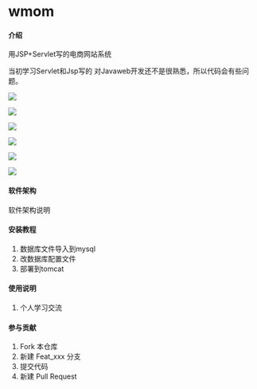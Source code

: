 # wmom

#### 介绍
用JSP+Servlet写的电商网站系统

当初学习Servlet和Jsp写的  对Javaweb开发还不是很熟悉，所以代码会有些问题。



![](https://gitee.com/botaoshow/wmom/raw/master/image/01%20(1).png)

![](https://gitee.com/botaoshow/wmom/raw/master/image/01%20(2).png)

![](https://gitee.com/botaoshow/wmom/raw/master/image/01%20(3).png)

![](https://gitee.com/botaoshow/wmom/raw/master/image/01%20(4).png)

![](https://gitee.com/botaoshow/wmom/raw/master/image/01%20(5).png)

![](https://gitee.com/botaoshow/wmom/raw/master/image/01%20(6).png)

#### 软件架构

软件架构说明


#### 安装教程

1.  数据库文件导入到mysql
2.  改数据库配置文件
3.  部署到tomcat

#### 使用说明

1.  个人学习交流

#### 参与贡献

1.  Fork 本仓库
2.  新建 Feat_xxx 分支
3.  提交代码
4.  新建 Pull Request